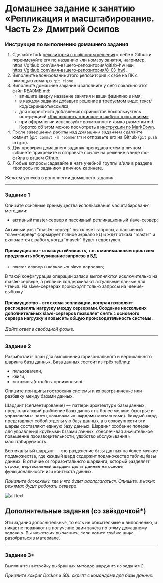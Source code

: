 # Домашнее задание к занятию «Репликация и масштабирование. Часть 2» Дмитрий Осипов

### Инструкция по выполнению домашнего задания

1. Сделайте fork [репозитория c шаблоном решения](https://github.com/netology-code/sys-pattern-homework) к себе в Github и переименуйте его по названию или номеру занятия, например, https://github.com/имя-вашего-репозитория/gitlab-hw или https://github.com/имя-вашего-репозитория/8-03-hw).
2. Выполните клонирование этого репозитория к себе на ПК с помощью команды `git clone`.
3. Выполните домашнее задание и заполните у себя локально этот файл README.md:
   - впишите вверху название занятия и ваши фамилию и имя;
   - в каждом задании добавьте решение в требуемом виде: текст/код/скриншоты/ссылка;
   - для корректного добавления скриншотов воспользуйтесь инструкцией [«Как вставить скриншот в шаблон с решением»](https://github.com/netology-code/sys-pattern-homework/blob/main/screen-instruction.md);
   - при оформлении используйте возможности языка разметки md. Коротко об этом можно посмотреть в [инструкции по MarkDown](https://github.com/netology-code/sys-pattern-homework/blob/main/md-instruction.md).
4. После завершения работы над домашним заданием сделайте коммит (`git commit -m "comment"`) и отправьте его на Github (`git push origin`).
5. Для проверки домашнего задания преподавателем в личном кабинете прикрепите и отправьте ссылку на решение в виде md-файла в вашем Github.
6. Любые вопросы задавайте в чате учебной группы и/или в разделе «Вопросы по заданию» в личном кабинете.

Желаем успехов в выполнении домашнего задания.

---

### Задание 1

Опишите основные преимущества использования масштабирования методами:

- активный master-сервер и пассивный репликационный slave-сервер; 


Активный узел "master-сервер" выполняет запросы, а пассивный "slave-сервер" формирует полное зеркало БД и ждет отказа "master" и включается в работу, когда "masetr" будет недоступен. 
#### Преимущество - отказоустойчивость, т.е. с минимальным простоем продолжить обслуживание запросов в БД

- master-сервер и несколько slave-серверов;

В такой конфигурации операции записи выполняются исключительно на master-сервере, а реплики поддерживают актуальные данные для чтения. На slave-серверах происходят только запросы на чтение-выборку

#### Преимущество - это схема репликации, которая позволяет распределять нагрузку между серверами. Создание нескольких дополнительных slave-серверов позволяет снять с основного сервера нагрузку и повысить общую производительность системы.


*Дайте ответ в свободной форме.*

---

### Задание 2


Разработайте план для выполнения горизонтального и вертикального шаринга базы данных. База данных состоит из трёх таблиц: 

- пользователи, 
- книги, 
- магазины (столбцы произвольно). 

Опишите принципы построения системы и их разграничение или разбивку между базами данных.

Шардинг (сегментирование)  —  паттерн архитектуры базы данных, предполагающий разбиение базы данных на более мелкие, быстрые и управляемые части, называемые шардами (сегментами). Каждый шард представляет собой отдельную базу данных, а в совокупности эти шарды составляют единую базу данных. Шардинг особенно полезен для управления крупными базами данных, обеспечивая значительное повышение производительности, удобство обслуживания и масштабируемость.

Вертикальный шардинг — это разделение базы данных на более мелкие подмножества, где каждый шард содержит подмножество таблиц базы данных. В отличие от горизонтального шардинга, который разделяет строки, вертикальный шардинг делит данные на основе функциональности или контекста данных.


*Пришлите блоксхему, где и что будет располагаться. Опишите, в каких режимах будут работать сервера.* 


![alt text](https://github.com/shamantmn/sdb-homeworks/blob/main/resources/12-07-02.png)

## Дополнительные задания (со звёздочкой*)
Эти задания дополнительные, то есть не обязательные к выполнению, и никак не повлияют на получение вами зачёта по этому домашнему заданию. Вы можете их выполнить, если хотите глубже шире разобраться в материале.

---
### Задание 3*

Выполните настройку выбранных методов шардинга из задания 2.

*Пришлите конфиг Docker и SQL скрипт с командами для базы данных*.

